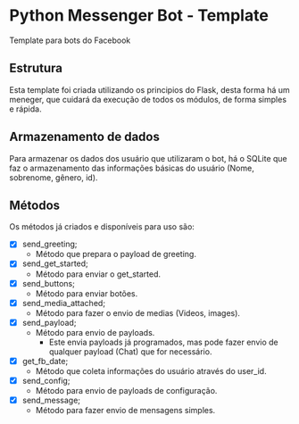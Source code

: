 # Python Messenger Bot - Template

Template para bots do Facebook

## Estrutura 

Esta template foi criada utilizando os principios do Flask, desta forma há um meneger, que cuidará da execução de todos os módulos, de forma simples e rápida.

## Armazenamento de dados 

Para armazenar os dados dos usuário que utilizaram o bot, há o SQLite que faz o armazenamento das informações básicas do usuário (Nome, sobrenome, gênero, id).

## Métodos

Os métodos já criados e disponíveis para uso são:

 - [X] send_greeting;
    - Método que prepara o payload de greeting.
 - [X] send_get_started;
    - Método para enviar o get_started.
 - [X] send_buttons;
    - Método para enviar botões.
 - [X] send_media_attached;
    - Método para fazer o envio de medias (Videos, images).
 - [X] send_payload;
    - Método para envio de payloads.
        - Este envia payloads já programados, mas pode fazer envio de qualquer payload (Chat) que for necessário.
 - [X] get_fb_date;
    - Método que coleta informações do usuário através do user_id.
 - [X] send_config;
    - Método para envio de payloads de configuração.
-  [X] send_message;
    - Método para fazer envio de mensagens simples.
